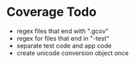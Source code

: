# Coverage Todo
* regex files that end with ".gcov"
* regex for files that end in "-test"
* separate test code and app code
* create unicode conversion object once